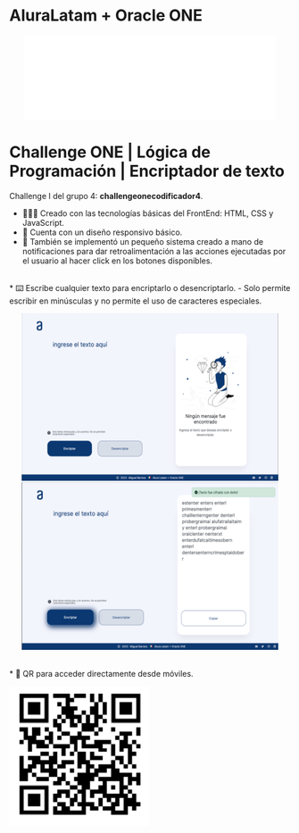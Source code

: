 # AluraLatam + Oracle ONE

<div align="center"> 
        <img width="450" height="150" src="./images/oracle.svg" alt="Oracle-AluraLatam"> <br>
</div>

# Challenge ONE | Lógica de Programación | Encriptador de texto

Challenge I del grupo 4: **challengeonecodificador4**.

* 🧑🏽‍💻 Creado con las tecnologías básicas del FrontEnd: HTML, CSS y JavaScript. <br>
* 🚀 Cuenta con un diseño responsivo básico. <br>
* 🎯 También se implementó un pequeño sistema creado a mano de notificaciones para dar retroalimentación a las acciones ejecutadas por el usuario al hacer click en los botones disponibles. <br>

<br> * ⌨️ Escribe cualquier texto para encriptarlo o desencriptarlo.
    - Solo permite escribir en minúsculas y no permite el uso de caracteres especiales.
<p align="center"> 
    <img width="460" height="300" src="./images/home-encriptador.png" alt="mainpage-encriptador">
    <img width="460" height="300" src="./images/cifrado.png" alt="mainpage-encriptador">
</p>

<br> * 📱 QR para acceder directamente desde móviles.
<p align="left"> 
    <img width="250" height="250" src="./images/qr-encriptador.png" alt="Código QR">
</p>
